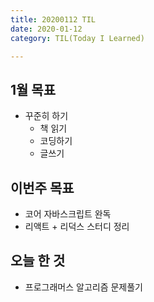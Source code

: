 ```yaml
---
title: 20200112 TIL
date: 2020-01-12
category: TIL(Today I Learned)

---
```


## 1월 목표

- 꾸준히 하기
  - 책 읽기
  - 코딩하기
  - 글쓰기

## 이번주 목표

- 코어 자바스크립트 완독
- 리액트 + 리덕스 스터디 정리
  
## 오늘 한 것

- 프로그래머스 알고리즘 문제풀기
